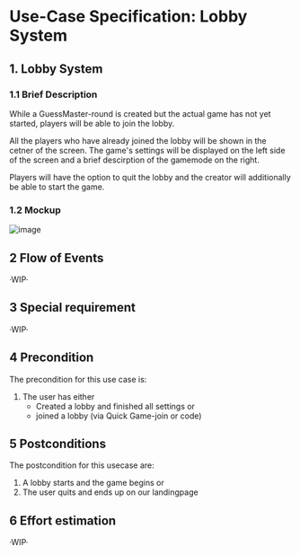 # Use-Case Specification: Lobby System

## 1. Lobby System

### 1.1 Brief Description
While a GuessMaster-round is created but the actual game has not yet started, players will be able to join the lobby.

All the players who have already joined the lobby will be shown in the cetner of the screen.
The game's settings will be displayed on the left side of the screen and a brief descirption of the gamemode on the right.

Players will have the option to quit the lobby and the creator will additionally be able to start the game.

### 1.2 Mockup

![image](https://user-images.githubusercontent.com/115224074/197407365-b3762a5d-6951-470e-8086-e09ef3ed5828.png)

## 2 Flow of Events

·WIP·

## 3 Special requirement 

·WIP·

## 4 Precondition

The precondition for this use case is:
1. The user has either
    - Created a lobby and finished all settings or
    - joined a lobby (via Quick Game-join or code)

## 5 Postconditions 

The postcondition for this usecase are:
1. A lobby starts and the game begins or
2. The user quits and ends up on our landingpage

## 6 Effort estimation 

·WIP·

